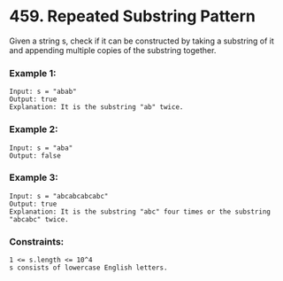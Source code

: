 # 459. Repeated Substring Pattern

Given a string s, check if it can be constructed by taking a substring of it and appending multiple copies of the substring together.

 

### Example 1:
```
Input: s = "abab"
Output: true
Explanation: It is the substring "ab" twice.
```
### Example 2:
```
Input: s = "aba"
Output: false
```
### Example 3:
```
Input: s = "abcabcabcabc"
Output: true
Explanation: It is the substring "abc" four times or the substring "abcabc" twice.
```

### Constraints:
```
1 <= s.length <= 10^4
s consists of lowercase English letters.
```
